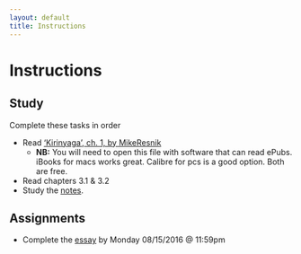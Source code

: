 ```yaml
---
layout: default
title: Instructions
---
```



# Instructions #

## Study

Complete these tasks in order

+ Read [‘Kirinyaga’, ch. 1, by MikeResnik](/Teaching/Examined/Kirinyaga.epub) 
	+ **NB:** You will need to open this file with software that can read ePubs. iBooks for macs works great. Calibre for pcs is a good option. Both are free. 
+ Read chapters 3.1 & 3.2
+ Study the [notes](/Teaching/Examined/Ethics/Handout).  




## Assignments

+ Complete the [essay](/Teaching/Examined/Ethics/Essay) by Monday 08/15/2016 @ 11:59pm
